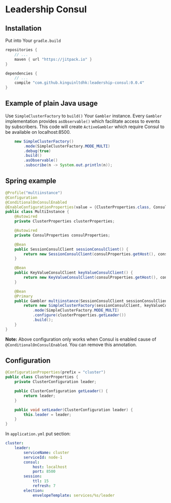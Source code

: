 # Leadership Consul

## Installation

Put into Your ```gradle.build```

```groovy
repositories {
    // ...
    maven { url "https://jitpack.io" }
}

dependencies {
    // ...
    compile "com.github.kinguinltdhk:leadership-consul:0.0.4"
}

```

## Example of plain Java usage

Use ```SimpleClusterFactory``` to ```build()``` Your ```Gambler``` instance. 
Every ```Gambler``` implementation provides ```asObservable()``` which facilitate access to events by subscribers.
This code will create ```ActiveGambler``` which require Consul to be available on localhost:8500.

```java
    new SimpleClusterFactory()
        .mode(SimpleClusterFactory.MODE_MULTI)
        .debug(true)
        .build()
        .asObservable()
        .subscribe(n -> System.out.println(n));
```

## Spring example

```java
@Profile("multiinstance")
@Configuration
@ConditionalOnConsulEnabled
@EnableConfigurationProperties(value = {ClusterProperties.class, ConsulProperties.class})
public class MultiInstance {
    @Autowired
    private ClusterProperties clusterProperties;

    @Autowired
    private ConsulProperties consulProperties;

    @Bean
    public SessionConsulClient sessionConsulClient() {
        return new SessionConsulClient(consulProperties.getHost(), consulProperties.getPort());
    }

    @Bean
    public KeyValueConsulClient keyValueConsulClient() {
        return new KeyValueConsulClient(consulProperties.getHost(), consulProperties.getPort());
    }

    @Bean
    @Primary
    public Gambler multiinstance(SessionConsulClient sessionConsulClient, KeyValueConsulClient keyValueConsulClient) {
        return new SimpleClusterFactory(sessionConsulClient, keyValueConsulClient)
            .mode(SimpleClusterFactory.MODE_MULTI)
            .configure(clusterProperties.getLeader())
            .build();
    }
}
```

**Note:** Above configuration only works when Consul is enabled cause of `@ConditionalOnConsulEnabled`. You can remove this annotation.

## Configuration

```java
@ConfigurationProperties(prefix = "cluster")
public class ClusterProperties {
    private ClusterConfiguration leader;

    public ClusterConfiguration getLeader() {
        return leader;
    }

    public void setLeader(ClusterConfiguration leader) {
        this.leader = leader;
    }
}
```

In `application.yml` put section:

```yml
cluster:
    leader:
        serviceName: cluster
        serviceId: node-1
        consul:
            host: localhost
            port: 8500
        session:
            ttl: 15
            refresh: 7
        election:
            envelopeTemplate: services/%s/leader
```
